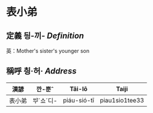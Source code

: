 # 表小弟
## 定義 딍-끼- _Definition_




英：Mother's sister's younger son

## 稱呼 칑·허· _Address_

漢諺 | 깐-뿐ˆ | Tâi-lô | Taiji
--- | --- | --- | --- 
表小弟 | ᄇᆤˊ쇼ˊ디- | piáu-sió-tī | piau1sio1tee33 
